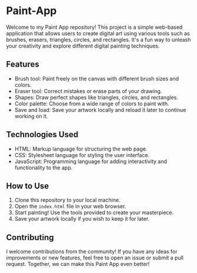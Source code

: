 # Paint-App

Welcome to my Paint App repository! This project is a simple web-based application that allows users to create digital art using various tools such as brushes, erasers, triangles, circles, and rectangles. It's a fun way to unleash your creativity and explore different digital painting techniques.

## Features
- Brush tool: Paint freely on the canvas with different brush sizes and colors.
- Eraser tool: Correct mistakes or erase parts of your drawing.
- Shapes: Draw perfect shapes like triangles, circles, and rectangles.
- Color palette: Choose from a wide range of colors to paint with.
- Save and load: Save your artwork locally and reload it later to continue working on it.

## Technologies Used
- HTML: Markup language for structuring the web page.
- CSS: Stylesheet language for styling the user interface.
- JavaScript: Programming language for adding interactivity and functionality to the app.

## How to Use
1. Clone this repository to your local machine.
2. Open the `index.html` file in your web browser.
3. Start painting! Use the tools provided to create your masterpiece.
4. Save your artwork locally if you wish to keep it for later.

## Contributing
I welcome contributions from the community! If you have any ideas for improvements or new features, feel free to open an issue or submit a pull request. Together, we can make this Paint App even better!
